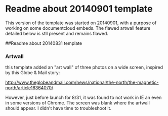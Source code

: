 Readme about 20140901 template
=============================

This version of the template was started on 20140901, with a purpose of working on some documentcloud embeds. The flawed artwall feature detailed below is stll present and remains flawed.


##Readme about 20140831 template

### Artwall
this template added an "art wall" of three photos on a wide screen, inspired by this Globe & Mail story:

http://www.theglobeandmail.com/news/national/the-north/the-magnetic-north/article16364070/

However, just before launch for 8/31, it was found to not work in IE an even in some versions of Chrome. The screen was blank where the artwall should appear. I didn't have time to troubleshoot it.


